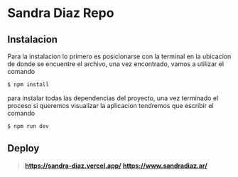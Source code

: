 # Sandra Diaz Repo

## Instalacion

Para la instalacion lo primero es posicionarse con la terminal en la ubicacion de donde se encuentre el archivo, una vez encontrado, vamos a utilizar el comando

```bash
$ npm install
```

para instalar todas las dependencias del proyecto, una vez terminado el proceso si queremos visualizar la aplicacion tendremos que escribir el comando

```bash
$ npm run dev
```

## Deploy

> **https://sandra-diaz.vercel.app/**
> **https://www.sandradiaz.ar/**
